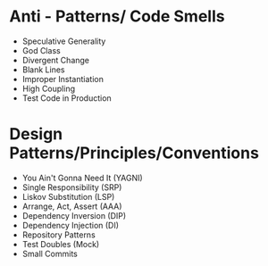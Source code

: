 # Anti - Patterns/ Code Smells
- Speculative Generality
- God Class
- Divergent Change
- Blank Lines
- Improper Instantiation
- High Coupling
- Test Code in Production

# Design Patterns/Principles/Conventions
- You Ain't Gonna Need It (YAGNI)
- Single Responsibility (SRP)
- Liskov Substitution (LSP)
- Arrange, Act, Assert (AAA)
- Dependency Inversion (DIP)
- Dependency Injection (DI)
- Repository Patterns
- Test Doubles (Mock)
- Small Commits